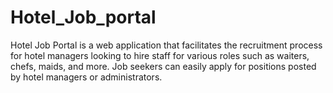 # Hotel_Job_portal
Hotel Job Portal is a web application that facilitates the recruitment process for hotel managers looking to hire staff for various roles such as waiters, chefs, maids, and more. Job seekers can easily apply for positions posted by hotel managers or administrators.

